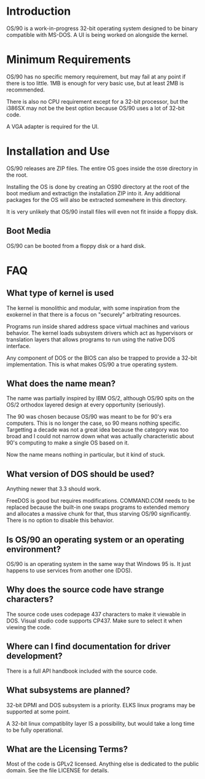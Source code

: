 # Introduction

OS/90 is a work-in-progress 32-bit operating system designed to be binary compatible with MS-DOS. A UI is being worked on alongside the kernel.

# Minimum Requirements

OS/90 has no specific memory requirement, but may fail at any point if there is too little. 1MB is enough for very basic use, but at least 2MB is recommended.

There is also no CPU requirement except for a 32-bit processor, but the i386SX may not be the best option because OS/90 uses a lot of 32-bit code.

A VGA adapter is required for the UI.

# Installation and Use

OS/90 releases are ZIP files. The entire OS goes inside the `OS90` directory in the root.

Installing the OS is done by creating an OS90 directory at the root of the boot medium and extractign the installation ZIP into it. Any additional packages for the OS will also be extracted somewhere in this directory.

It is very unlikely that OS/90 install files will even not fit inside a floppy disk.

## Boot Media

OS/90 can be booted from a floppy disk or a hard disk.

# FAQ

## What type of kernel is used

The kernel is monolithic and modular, with some inspiration from the exokernel in that there is a focus on "securely" arbitrating resources.

Programs run inside shared address space virtual machines and various behavior. The kernel loads subsystem drivers which act as hypervisors or translation layers that allows programs to run using the native DOS interface.

Any component of DOS or the BIOS can also be trapped to provide a 32-bit implementation. This is what makes OS/90 a true operating system.

## What does the name mean?

The name was partially inspired by IBM OS/2, although OS/90 spits on the OS/2 orthodox layered design at every opportunity (seriously).

The 90 was chosen because OS/90 was meant to be for 90's era computers. This is no longer the case, so 90 means nothing specific. Targetting a decade was not a great idea because the category was too broad and I could not narrow down what was actually characteristic about 90's computing to make a single OS based on it.

Now the name means nothing in particular, but it kind of stuck.

## What version of DOS should be used?

Anything newer that 3.3 should work.

FreeDOS is good but requires modifications. COMMAND.COM needs to be replaced because the built-in one swaps programs to extended memory and allocates a massive chunk for that, thus starving OS/90 significantly. There is no option to disable this behavior.

## Is OS/90 an operating system or an operating environment?

OS/90 is an operating system in the same way that Windows 95 is. It just happens to use services from another one (DOS).

## Why does the source code have strange characters?

The source code uses codepage 437 characters to make it viewable in DOS. Visual studio code supports CP437. Make sure to select it when viewing the code.

## Where can I find documentation for driver development?

There is a full API handbook included with the source code.

## What subsystems are planned?

32-bit DPMI and DOS subsystem is a priority. ELKS linux programs may be supported at some point.

A 32-bit linux compatiblity layer IS a possibility, but would take a long time to be fully operational.

## What are the Licensing Terms?

Most of the code is GPLv2 licensed. Anything else is dedicated to the public domain. See the file LICENSE for details.
